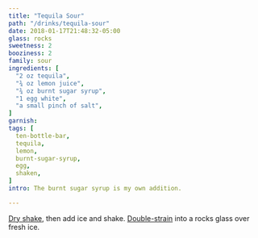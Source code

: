 ```yaml
---
title: "Tequila Sour"
path: "/drinks/tequila-sour"
date: 2018-01-17T21:48:32-05:00
glass: rocks
sweetness: 2
booziness: 2
family: sour
ingredients: [
  "2 oz tequila",
  "¾ oz lemon juice",
  "¾ oz burnt sugar syrup",
  "1 egg white",
  "a small pinch of salt",
]
garnish:
tags: [
  ten-bottle-bar,
  tequila,
  lemon,
  burnt-sugar-syrup,
  egg,
  shaken,
]
intro: The burnt sugar syrup is my own addition.

---
```


[Dry shake](/techniques/shaking/#dry-shaking), then add ice and shake. [Double-strain](/techniques/straining/#double-straining) into a rocks glass over fresh ice.
